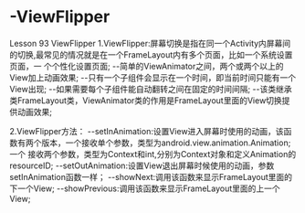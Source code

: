 # -ViewFlipper

Lesson 93 ViewFlipper
1.ViewFlipper:屏幕切换是指在同一个Activity内屏幕间的切换,最常见的情况就是在一个FrameLayout内有多个页面，比如一个系统设置页面，一               个个性化设置页面;
  --简单的ViewAnimator之间，两个或两个以上的View加上动画效果;
  --只有一个子组件会显示在一个时间，即当前时间只能有一个View出现;
  --如果需要每个子组件能自动翻转之间在固定的时间间隔;
  --该类继承类FrameLayout类，ViewAnimator类的作用是FrameLayout里面的View切换提供动画效果;

2.ViewFlipper方法：
  --setInAnimation:设置View进入屏幕时使用的动画，该函数有两个版本，一个接收单个参数，类型为android.view.animation.Animation;一个                   接收两个参数，类型为Context和int,分别为Context对象和定义Animation的resourceID;
  --setOutAnimation:设置View退出屏幕时候使用的动画，参数setInAnimation函数一样；
  --showNext:调用该函数来显示FrameLayout里面的下一个View;
  --showPrevious:调用该函数来显示FrameLayout里面的上一个View;
